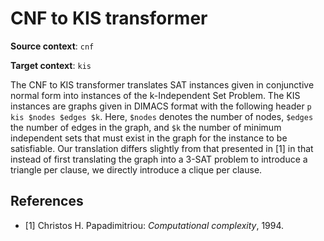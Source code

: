 # CNF to KIS transformer

**Source context**: `cnf`

**Target context**: `kis`

The CNF to KIS transformer translates SAT instances given in conjunctive normal form into instances of the k-Independent Set Problem.
The KIS instances are graphs given in DIMACS format with the following header `p kis $nodes $edges $k`.
Here, `$nodes` denotes the number of nodes, `$edges` the number of edges in the graph, and `$k` the number of minimum independent sets that must exist in the graph for the instance to be satisfiable.
Our translation differs slightly from that presented in [1] in that instead of first translating the graph into a 3-SAT problem to introduce a triangle per clause, we directly introduce a clique per clause.

## References

- [1] Christos H. Papadimitriou: _Computational complexity_, 1994.

